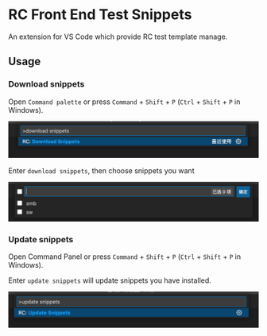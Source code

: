 # RC Front End Test Snippets

An extension for VS Code which provide RC test template manage.

## Usage

### Download snippets

Open `Command palette` or press `Command` + `Shift` + `P` (`Ctrl` + `Shift` + `P` in Windows). 

![Download Snippets](static/images/download%20snippets.png)

Enter `download snippets`, then choose snippets you want

![Select snippets](static/images/select%20snippets.png)

### Update snippets

Open Command Panel or press `Command` + `Shift` + `P` (`Ctrl` + `Shift` + `P` in Windows). 

Enter `update snippets` will update snippets you have installed.

![Update Snippets](static/images/update%20snippets.png)